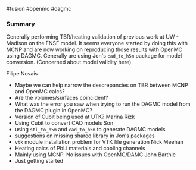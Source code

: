 #fusion #openmc #dagmc

### Summary
Generally performing TBR/heating validation of previous work at UW - Madison on the FNSF model. It seems everyone started by doing this with MCNP and are now working on reproducing those results with OpenMC using DAGMC. Generally are using Jon's `cad_to_h5m` package for model conversion. (Concerned about model validity here)

Filipe Novais
  - Maybe we can help narrow the descrepancies on TBR between MCNP and OpenMC calcs?
  - Are the volumes/surfaces coincident?
  - What was the error you saw when trying to run the DAGMC model from the DAGMC plugin in OpenMC?
  - Version of Cubit being used at UTK?
Marina Rizk
  - Using Cubit to convert CAD models
Son
  - using `stl_to_h5m` and `cad_to_h5m` to generate DAGMC models
  - suggestions on missing shared library in Jon's packages
  - `vtk` module installation problem for VTK file generation
Nick Meehan
  - Heating calcs of PbLi materials and cooling channels
  - Mainly using MCNP. No issues with OpenMC/DAMC
John Barthle
  - Just getting started
